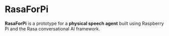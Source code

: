 # RasaForPi

**RasaForPi** is a prototype for a **physical speech agent** built using Raspberry Pi and the Rasa conversational AI framework.
